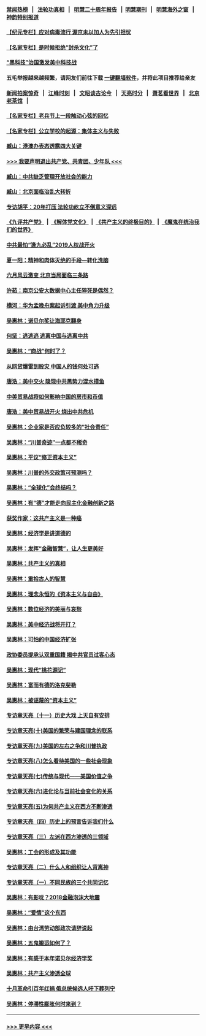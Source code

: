 #### [禁闻热榜](热点新闻.md?=0)  &nbsp;&nbsp;|&nbsp;&nbsp; [法轮功真相](https://github.com/gfw-breaker/truth/blob/master/README.md?=0) &nbsp;&nbsp;|&nbsp;&nbsp; [明慧二十周年报告](https://github.com/gfw-breaker/mh-reports/blob/master/README.md?=0) &nbsp;&nbsp;|&nbsp;&nbsp;[明慧期刊](https://github.com/gfw-breaker/mh-qikan) &nbsp;&nbsp;|&nbsp;&nbsp; [明慧海外之窗](https://github.com/gfw-breaker/mh-news/blob/master/README.md?=0) &nbsp;&nbsp;|&nbsp;&nbsp; [神韵特别报道](https://github.com/gfw-breaker/mh-news/blob/master/shenyun.md?=0)
#### [【纪元专栏】应对病毒流行 渥京未以加人为先引担忧](../pages/nsc423/n11875714.md?t=03020231) 
#### [【名家专栏】是时候拒绝“封杀文化”了](../pages/nsc423/n11814093.md?t=03020231) 
#### [“黑科技”治国激发美中科技战](../pages/nsc423/n11638056.md?t=03020231) 
#### 五毛举报越来越频繁，请网友们前往下载 [一键翻墙软件](https://github.com/gfw-breaker/ssr-accounts)，并将此项目推荐给亲友
#### [新闻拍案惊奇](https://github.com/gfw-breaker/banned-news/blob/master/pages/link4.md) &nbsp;&nbsp;|&nbsp;&nbsp; [江峰时刻](https://github.com/gfw-breaker/banned-news/blob/master/pages/link4.md) &nbsp;&nbsp;|&nbsp;&nbsp; [文昭谈古论今](https://github.com/gfw-breaker/banned-news/blob/master/pages/link4.md) &nbsp;&nbsp;|&nbsp;&nbsp; [天亮时分](https://github.com/gfw-breaker/banned-news/blob/master/pages/link4.md) &nbsp;&nbsp;|&nbsp;&nbsp; [萧茗看世界](https://github.com/gfw-breaker/banned-news/blob/master/pages/link4.md) &nbsp;&nbsp;|&nbsp;&nbsp; [北京老茶馆](https://github.com/gfw-breaker/banned-news/blob/master/pages/link4.md) &nbsp;&nbsp;|&nbsp;&nbsp; 
#### [【名家专栏】老兵节上一段触动心弦的回忆](../pages/nsc423/n11646016.md?t=03020231) 
#### [【名家专栏】公立学校的起源：集体主义与失败](../pages/nsc423/n11601833.md?t=03020231) 
#### [臧山：港澳办表态透露四大关键](../pages/nsc423/n11421628.md?t=03020231) 
#### [>>> 我要声明退出共产党、共青团、少年队 <<<](https://github.com/begood0513/goodnews/blob/master/quit/letter.md) 
#### [臧山：中共缺乏管理开放社会的能力](../pages/nsc423/n11407457.md?t=03020231) 
#### [臧山：北京面临治乱大转折](../pages/nsc423/n11406895.md?t=03020231) 
#### [专访胡平：20年打压 法轮功屹立不倒意义深远](../pages/nsc423/n11398800.md?t=03020231) 
#### [《九评共产党》](https://github.com/begood0513/9ping.md/blob/master/README.md) &nbsp;|&nbsp; [《解体党文化》](../../../../jtdwh.md/blob/master/README.md)  &nbsp;|&nbsp; [《共产主义的终极目的》](../../../../gczydzjmd.md/blob/master/README.md) &nbsp;|&nbsp; [《魔鬼在统治我们的世界》](../../../../mgztzwmdsj.md/blob/master/README.md) 
#### [中共最怕“逢九必乱”2019人权战开火](../pages/nsc423/n11385248.md?t=03020231) 
#### [夏一阳：精神和肉体灭绝的手段—转化洗脑](../pages/nsc423/n11368250.md?t=03020231) 
#### [六月风云激变 北京当局面临三条路](../pages/nsc423/n11313668.md?t=03020231) 
#### [许茹：南京公安大数据中心主任猝死是偶然？](../pages/nsc423/n11064744.md?t=03020231) 
#### [横河：华为孟晚舟案起诉引渡 美中角力升级](../pages/nsc423/n11027230.md?t=03020231) 
#### [吴惠林：诺贝尔奖让海耶克翻身](../pages/nsc423/n10890049.md?t=03020231) 
#### [何坚：逃逃逃 逃离中国与逃离中共](../pages/nsc423/n10592891.md?t=03020231) 
#### [吴惠林：“商战”何时了？](../pages/nsc423/n10573558.md?t=03020231) 
#### [从网贷爆雷到股灾 中国人的钱何处可逃](../pages/nsc423/n10572800.md?t=03020231) 
#### [唐浩：美中交火 隐现中共黑势力混水摸鱼](../pages/nsc423/n10544040.md?t=03020231) 
#### [中美贸易战将如何影响中国的房市和币值](../pages/nsc423/n10543697.md?t=03020231) 
#### [唐浩：美中贸易战开火 烧出中共危机](../pages/nsc423/n10540126.md?t=03020231) 
#### [吴惠林：企业家是否应负较多的“社会责任”](../pages/nsc423/n10535022.md?t=03020231) 
#### [吴惠林：“川普奇迹”一点都不稀奇](../pages/nsc423/n10512808.md?t=03020231) 
#### [吴惠林：平议“修正资本主义”](../pages/nsc423/n10495724.md?t=03020231) 
#### [吴惠林：川普的外交政策可预测吗？](../pages/nsc423/n10462387.md?t=03020231) 
#### [吴惠林：“全球化”会终结吗？](../pages/nsc423/n10452838.md?t=03020231) 
#### [吴惠林：有“德”才能走向民主化金融创新之路](../pages/nsc423/n10432292.md?t=03020231) 
#### [获奖作家：这共产主义是一种癌](../pages/nsc423/n10431541.md?t=03020231) 
#### [吴惠林：经济学是讲道德的](../pages/nsc423/n10398014.md?t=03020231) 
#### [吴惠林：发挥“金融智慧”，让人生更美好](../pages/nsc423/n10375019.md?t=03020231) 
#### [吴惠林：共产主义的真相](../pages/nsc423/n10351394.md?t=03020231) 
#### [吴惠林：重拾古人的智慧](../pages/nsc423/n10337691.md?t=03020231) 
#### [吴惠林：理念永恒的《资本主义与自由》](../pages/nsc423/n10316274.md?t=03020231) 
#### [吴惠林：数位经济的美丽与哀愁](../pages/nsc423/n10292946.md?t=03020231) 
#### [吴惠林：美中经济战将开打？](../pages/nsc423/n10258825.md?t=03020231) 
#### [吴惠林：可怕的中国经济扩张](../pages/nsc423/n10219147.md?t=03020231) 
#### [政协委员提承认双重国籍 揭中共官员过客心态](../pages/nsc423/n10208809.md?t=03020231) 
#### [吴惠林：现代“桃花源记”](../pages/nsc423/n10185234.md?t=03020231) 
#### [吴惠林：富而有德的洛克斐勒](../pages/nsc423/n10142264.md?t=03020231) 
#### [吴惠林：被诬蔑的“资本主义”](../pages/nsc423/n10124816.md?t=03020231) 
#### [专访章天亮（十一）历史大戏 上天自有安排](../pages/nsc423/n10094905.md?t=03020231) 
#### [专访章天亮(十)美国的繁荣与建国理念的联系](../pages/nsc423/n10094899.md?t=03020231) 
#### [专访章天亮(九)美国的左右之争和川普执政](../pages/nsc423/n10094889.md?t=03020231) 
#### [专访章天亮(八)怎么看待美国的一些社会现象](../pages/nsc423/n10094857.md?t=03020231) 
#### [专访章天亮(七)传统与现代——美国价值之争](../pages/nsc423/n10093140.md?t=03020231) 
#### [专访章天亮(六)进化论与当前社会变化的关系](../pages/nsc423/n10092036.md?t=03020231) 
#### [专访章天亮(五)为何共产主义在西方不断渗透](../pages/nsc423/n10083620.md?t=03020231) 
#### [专访章天亮（四）历史上的预言告诉我们什么](../pages/nsc423/n10083606.md?t=03020231) 
#### [专访章天亮（三）左派在西方渗透的三领域](../pages/nsc423/n10081115.md?t=03020231) 
#### [吴惠林：工会的形成及其功能](../pages/nsc423/n10080633.md?t=03020231) 
#### [专访章天亮（二）什么人和组织让人背离神](../pages/nsc423/n10076637.md?t=03020231) 
#### [专访章天亮（一）不同民族的三个共同记忆](../pages/nsc423/n10074188.md?t=03020231) 
#### [吴惠林：有影呒？2018金融泡沫大地震](../pages/nsc423/n10040534.md?t=03020231) 
#### [吴惠林：“爱情”这个东西](../pages/nsc423/n10019423.md?t=03020231) 
#### [吴惠林：由台湾劳动部政次请辞说起](../pages/nsc423/n9979679.md?t=03020231) 
#### [吴惠林：五鬼搬运如何了？](../pages/nsc423/n9925338.md?t=03020231) 
#### [吴惠林：有感于本年诺贝尔经济学奖](../pages/nsc423/n9871883.md?t=03020231) 
#### [吴惠林：共产主义渗透全球](../pages/nsc423/n9812748.md?t=03020231) 
#### [十月革命引百年红祸 俄总统候选人吁下葬列宁](../pages/nsc423/n9810182.md?t=03020231) 
#### [吴惠林：停滞性膨胀何时来到？](../pages/nsc423/n9764136.md?t=03020231) 

----
#### [ >>> 更早内容 <<< ](../indexes/nsc423-earlier.md)
